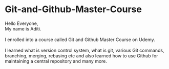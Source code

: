 # Git-and-Github-Master-Course

Hello Everyone,<br>
My name is Aditi. 
<br><br>
I enrolled into a course called Git and Github Master Course on Udemy. 
<br><br>
I learned what is version control system, what is git, various Git commands, branching, merging, rebasing etc and also learned how to use Github for maintaining a central repository and many more.